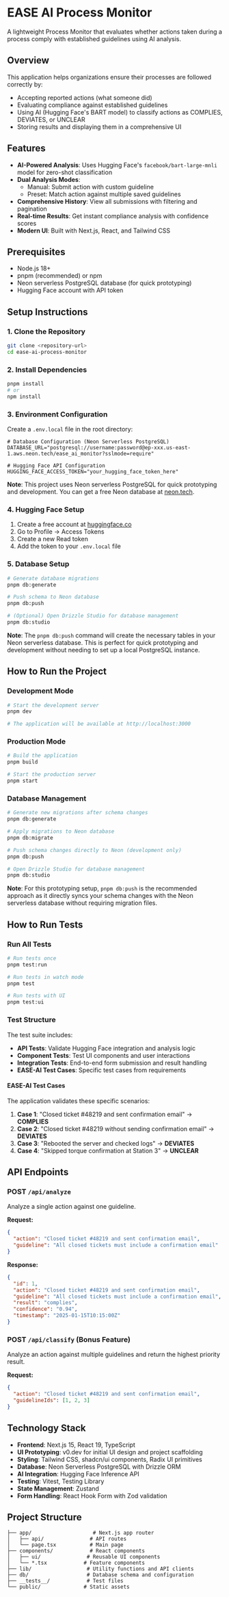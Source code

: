 # EASE AI Process Monitor

A lightweight Process Monitor that evaluates whether actions taken during a process comply with established guidelines using AI analysis.

## Overview

This application helps organizations ensure their processes are followed correctly by:

- Accepting reported actions (what someone did)
- Evaluating compliance against established guidelines
- Using AI (Hugging Face's BART model) to classify actions as COMPLIES, DEVIATES, or UNCLEAR
- Storing results and displaying them in a comprehensive UI

## Features

- **AI-Powered Analysis**: Uses Hugging Face's `facebook/bart-large-mnli` model for zero-shot classification
- **Dual Analysis Modes**:
  - Manual: Submit action with custom guideline
  - Preset: Match action against multiple saved guidelines
- **Comprehensive History**: View all submissions with filtering and pagination
- **Real-time Results**: Get instant compliance analysis with confidence scores
- **Modern UI**: Built with Next.js, React, and Tailwind CSS

## Prerequisites

- Node.js 18+
- pnpm (recommended) or npm
- Neon serverless PostgreSQL database (for quick prototyping)
- Hugging Face account with API token

## Setup Instructions

### 1. Clone the Repository

```bash
git clone <repository-url>
cd ease-ai-process-monitor
```

### 2. Install Dependencies

```bash
pnpm install
# or
npm install
```

### 3. Environment Configuration

Create a `.env.local` file in the root directory:

```env
# Database Configuration (Neon Serverless PostgreSQL)
DATABASE_URL="postgresql://username:password@ep-xxx.us-east-1.aws.neon.tech/ease_ai_monitor?sslmode=require"

# Hugging Face API Configuration
HUGGING_FACE_ACCESS_TOKEN="your_hugging_face_token_here"
```

**Note**: This project uses Neon serverless PostgreSQL for quick prototyping and development. You can get a free Neon database at [neon.tech](https://neon.tech/).

### 4. Hugging Face Setup

1. Create a free account at [huggingface.co](https://huggingface.co/)
2. Go to Profile → Access Tokens
3. Create a new Read token
4. Add the token to your `.env.local` file

### 5. Database Setup

```bash
# Generate database migrations
pnpm db:generate

# Push schema to Neon database
pnpm db:push

# (Optional) Open Drizzle Studio for database management
pnpm db:studio
```

**Note**: The `pnpm db:push` command will create the necessary tables in your Neon serverless database. This is perfect for quick prototyping and development without needing to set up a local PostgreSQL instance.

## How to Run the Project

### Development Mode

```bash
# Start the development server
pnpm dev

# The application will be available at http://localhost:3000
```

### Production Mode

```bash
# Build the application
pnpm build

# Start the production server
pnpm start
```

### Database Management

```bash
# Generate new migrations after schema changes
pnpm db:generate

# Apply migrations to Neon database
pnpm db:migrate

# Push schema changes directly to Neon (development only)
pnpm db:push

# Open Drizzle Studio for database management
pnpm db:studio
```

**Note**: For this prototyping setup, `pnpm db:push` is the recommended approach as it directly syncs your schema changes with the Neon serverless database without requiring migration files.

## How to Run Tests

### Run All Tests

```bash
# Run tests once
pnpm test:run

# Run tests in watch mode
pnpm test

# Run tests with UI
pnpm test:ui
```

### Test Structure

The test suite includes:

- **API Tests**: Validate Hugging Face integration and analysis logic
- **Component Tests**: Test UI components and user interactions
- **Integration Tests**: End-to-end form submission and result handling
- **EASE-AI Test Cases**: Specific test cases from requirements

#### EASE-AI Test Cases

The application validates these specific scenarios:

1. **Case 1**: "Closed ticket #48219 and sent confirmation email" → **COMPLIES**
2. **Case 2**: "Closed ticket #48219 without sending confirmation email" → **DEVIATES**
3. **Case 3**: "Rebooted the server and checked logs" → **DEVIATES**
4. **Case 4**: "Skipped torque confirmation at Station 3" → **UNCLEAR**

## API Endpoints

### POST `/api/analyze`

Analyze a single action against one guideline.

**Request:**

```json
{
  "action": "Closed ticket #48219 and sent confirmation email",
  "guideline": "All closed tickets must include a confirmation email"
}
```

**Response:**

```json
{
  "id": 1,
  "action": "Closed ticket #48219 and sent confirmation email",
  "guideline": "All closed tickets must include a confirmation email",
  "result": "complies",
  "confidence": "0.94",
  "timestamp": "2025-01-15T10:15:00Z"
}
```

### POST `/api/classify` (Bonus Feature)

Analyze an action against multiple guidelines and return the highest priority result.

**Request:**

```json
{
  "action": "Closed ticket #48219 and sent confirmation email",
  "guidelineIds": [1, 2, 3]
}
```

## Technology Stack

- **Frontend**: Next.js 15, React 19, TypeScript
- **UI Prototyping**: v0.dev for initial UI design and project scaffolding
- **Styling**: Tailwind CSS, shadcn/ui components, Radix UI primitives
- **Database**: Neon Serverless PostgreSQL with Drizzle ORM
- **AI Integration**: Hugging Face Inference API
- **Testing**: Vitest, Testing Library
- **State Management**: Zustand
- **Form Handling**: React Hook Form with Zod validation

## Project Structure

```
├── app/                    # Next.js app router
│   ├── api/               # API routes
│   └── page.tsx           # Main page
├── components/            # React components
│   ├── ui/               # Reusable UI components
│   └── *.tsx            # Feature components
├── lib/                  # Utility functions and API clients
├── db/                   # Database schema and configuration
├── __tests__/            # Test files
└── public/              # Static assets
```
